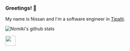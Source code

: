 ### Greetings! 🤘

My name is Nissan and I'm a software engineer in [Tipalti](https://www.tipalti.com).

![Nomiki's github stats](https://github-readme-stats.vercel.app/api?username=Nomiki&show_icons=true&theme=dark)

[<img src="https://cdn2.iconfinder.com/data/icons/social-media-2285/512/1_Linkedin_unofficial_colored_svg-128.png" width="32px">](https://www.linkedin.com/in/nissan-cohen-48a50360/)
<!--
https://cdn2.iconfinder.com/data/icons/social-media-2285/512/1_Facebook_colored_svg_copy-128.png
https://www.facebook.com/cohennis
-->

<!--
**Nomiki/Nomiki** is a ✨ _special_ ✨ repository because its `README.md` (this file) appears on your GitHub profile.

Here are some ideas to get you started:

- 🔭 I’m currently working on ...
- 🌱 I’m currently learning ...
- 👯 I’m looking to collaborate on ...
- 🤔 I’m looking for help with ...
- 💬 Ask me about ...
- 📫 How to reach me: ...
- 😄 Pronouns: ...
- ⚡ Fun fact: ...
-->
